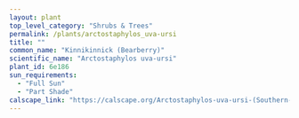 ```yaml
---
layout: plant                                                              
top_level_category: "Shrubs & Trees"
permalink: /plants/arctostaphylos_uva-ursi
title: ""
common_name: "Kinnikinnick (Bearberry)"
scientific_name: "Arctostaphylos uva-ursi"
plant_id: 6e186
sun_requirements:
  - "Full Sun"
  - "Part Shade"
calscape_link: "https://calscape.org/Arctostaphylos-uva-ursi-(Southern-Kinnikinnick)?srchcr=sc5f503bb4523a4"
---
```


